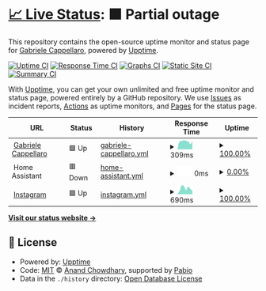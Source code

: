 # [📈 Live Status](https://status.gabrielecappellaro.me): <!--live status--> **🟧 Partial outage**

This repository contains the open-source uptime monitor and status page for [Gabriele Cappellaro](gabrielecappellaro.me), powered by [Upptime](https://github.com/upptime/upptime).

[![Uptime CI](https://github.com/cappee/upptime/workflows/Uptime%20CI/badge.svg)](https://github.com/cappee/upptime/actions?query=workflow%3A%22Uptime+CI%22)
[![Response Time CI](https://github.com/cappee/upptime/workflows/Response%20Time%20CI/badge.svg)](https://github.com/cappee/upptime/actions?query=workflow%3A%22Response+Time+CI%22)
[![Graphs CI](https://github.com/cappee/upptime/workflows/Graphs%20CI/badge.svg)](https://github.com/cappee/upptime/actions?query=workflow%3A%22Graphs+CI%22)
[![Static Site CI](https://github.com/cappee/upptime/workflows/Static%20Site%20CI/badge.svg)](https://github.com/cappee/upptime/actions?query=workflow%3A%22Static+Site+CI%22)
[![Summary CI](https://github.com/cappee/upptime/workflows/Summary%20CI/badge.svg)](https://github.com/cappee/upptime/actions?query=workflow%3A%22Summary+CI%22)

With [Upptime](https://upptime.js.org), you can get your own unlimited and free uptime monitor and status page, powered entirely by a GitHub repository. We use [Issues](https://github.com/cappee/upptime/issues) as incident reports, [Actions](https://github.com/cappee/upptime/actions) as uptime monitors, and [Pages](https://status.gabrielecappellaro.me) for the status page.

<!--start: status pages-->
<!-- This summary is generated by Upptime (https://github.com/upptime/upptime) -->
<!-- Do not edit this manually, your changes will be overwritten -->
<!-- prettier-ignore -->
| URL | Status | History | Response Time | Uptime |
| --- | ------ | ------- | ------------- | ------ |
| <img alt="" src="https://icons.duckduckgo.com/ip3/gabrielecappellaro.me.ico" height="13"> [Gabriele Cappellaro](https://gabrielecappellaro.me) | 🟩 Up | [gabriele-cappellaro.yml](https://github.com/cappee/upptime/commits/HEAD/history/gabriele-cappellaro.yml) | <details><summary><img alt="Response time graph" src="./graphs/gabriele-cappellaro/response-time-week.png" height="20"> 309ms</summary><br><a href="https://status.gabrielecappellaro.me/history/gabriele-cappellaro"><img alt="Response time 297" src="https://img.shields.io/endpoint?url=https%3A%2F%2Fraw.githubusercontent.com%2Fcappee%2Fupptime%2FHEAD%2Fapi%2Fgabriele-cappellaro%2Fresponse-time.json"></a><br><a href="https://status.gabrielecappellaro.me/history/gabriele-cappellaro"><img alt="24-hour response time 310" src="https://img.shields.io/endpoint?url=https%3A%2F%2Fraw.githubusercontent.com%2Fcappee%2Fupptime%2FHEAD%2Fapi%2Fgabriele-cappellaro%2Fresponse-time-day.json"></a><br><a href="https://status.gabrielecappellaro.me/history/gabriele-cappellaro"><img alt="7-day response time 309" src="https://img.shields.io/endpoint?url=https%3A%2F%2Fraw.githubusercontent.com%2Fcappee%2Fupptime%2FHEAD%2Fapi%2Fgabriele-cappellaro%2Fresponse-time-week.json"></a><br><a href="https://status.gabrielecappellaro.me/history/gabriele-cappellaro"><img alt="30-day response time 297" src="https://img.shields.io/endpoint?url=https%3A%2F%2Fraw.githubusercontent.com%2Fcappee%2Fupptime%2FHEAD%2Fapi%2Fgabriele-cappellaro%2Fresponse-time-month.json"></a><br><a href="https://status.gabrielecappellaro.me/history/gabriele-cappellaro"><img alt="1-year response time 297" src="https://img.shields.io/endpoint?url=https%3A%2F%2Fraw.githubusercontent.com%2Fcappee%2Fupptime%2FHEAD%2Fapi%2Fgabriele-cappellaro%2Fresponse-time-year.json"></a></details> | <details><summary><a href="https://status.gabrielecappellaro.me/history/gabriele-cappellaro">100.00%</a></summary><a href="https://status.gabrielecappellaro.me/history/gabriele-cappellaro"><img alt="All-time uptime 100.00%" src="https://img.shields.io/endpoint?url=https%3A%2F%2Fraw.githubusercontent.com%2Fcappee%2Fupptime%2FHEAD%2Fapi%2Fgabriele-cappellaro%2Fuptime.json"></a><br><a href="https://status.gabrielecappellaro.me/history/gabriele-cappellaro"><img alt="24-hour uptime 100.00%" src="https://img.shields.io/endpoint?url=https%3A%2F%2Fraw.githubusercontent.com%2Fcappee%2Fupptime%2FHEAD%2Fapi%2Fgabriele-cappellaro%2Fuptime-day.json"></a><br><a href="https://status.gabrielecappellaro.me/history/gabriele-cappellaro"><img alt="7-day uptime 100.00%" src="https://img.shields.io/endpoint?url=https%3A%2F%2Fraw.githubusercontent.com%2Fcappee%2Fupptime%2FHEAD%2Fapi%2Fgabriele-cappellaro%2Fuptime-week.json"></a><br><a href="https://status.gabrielecappellaro.me/history/gabriele-cappellaro"><img alt="30-day uptime 100.00%" src="https://img.shields.io/endpoint?url=https%3A%2F%2Fraw.githubusercontent.com%2Fcappee%2Fupptime%2FHEAD%2Fapi%2Fgabriele-cappellaro%2Fuptime-month.json"></a><br><a href="https://status.gabrielecappellaro.me/history/gabriele-cappellaro"><img alt="1-year uptime 100.00%" src="https://img.shields.io/endpoint?url=https%3A%2F%2Fraw.githubusercontent.com%2Fcappee%2Fupptime%2FHEAD%2Fapi%2Fgabriele-cappellaro%2Fuptime-year.json"></a></details>
| <img alt="" src="https://icons.duckduckgo.com/ip3/null.ico" height="13"> Home Assistant | 🟥 Down | [home-assistant.yml](https://github.com/cappee/upptime/commits/HEAD/history/home-assistant.yml) | <details><summary><img alt="Response time graph" src="./graphs/home-assistant/response-time-week.png" height="20"> 0ms</summary><br><a href="https://status.gabrielecappellaro.me/history/home-assistant"><img alt="Response time 0" src="https://img.shields.io/endpoint?url=https%3A%2F%2Fraw.githubusercontent.com%2Fcappee%2Fupptime%2FHEAD%2Fapi%2Fhome-assistant%2Fresponse-time.json"></a><br><a href="https://status.gabrielecappellaro.me/history/home-assistant"><img alt="24-hour response time 0" src="https://img.shields.io/endpoint?url=https%3A%2F%2Fraw.githubusercontent.com%2Fcappee%2Fupptime%2FHEAD%2Fapi%2Fhome-assistant%2Fresponse-time-day.json"></a><br><a href="https://status.gabrielecappellaro.me/history/home-assistant"><img alt="7-day response time 0" src="https://img.shields.io/endpoint?url=https%3A%2F%2Fraw.githubusercontent.com%2Fcappee%2Fupptime%2FHEAD%2Fapi%2Fhome-assistant%2Fresponse-time-week.json"></a><br><a href="https://status.gabrielecappellaro.me/history/home-assistant"><img alt="30-day response time 0" src="https://img.shields.io/endpoint?url=https%3A%2F%2Fraw.githubusercontent.com%2Fcappee%2Fupptime%2FHEAD%2Fapi%2Fhome-assistant%2Fresponse-time-month.json"></a><br><a href="https://status.gabrielecappellaro.me/history/home-assistant"><img alt="1-year response time 0" src="https://img.shields.io/endpoint?url=https%3A%2F%2Fraw.githubusercontent.com%2Fcappee%2Fupptime%2FHEAD%2Fapi%2Fhome-assistant%2Fresponse-time-year.json"></a></details> | <details><summary><a href="https://status.gabrielecappellaro.me/history/home-assistant">0.00%</a></summary><a href="https://status.gabrielecappellaro.me/history/home-assistant"><img alt="All-time uptime 0.00%" src="https://img.shields.io/endpoint?url=https%3A%2F%2Fraw.githubusercontent.com%2Fcappee%2Fupptime%2FHEAD%2Fapi%2Fhome-assistant%2Fuptime.json"></a><br><a href="https://status.gabrielecappellaro.me/history/home-assistant"><img alt="24-hour uptime 0.00%" src="https://img.shields.io/endpoint?url=https%3A%2F%2Fraw.githubusercontent.com%2Fcappee%2Fupptime%2FHEAD%2Fapi%2Fhome-assistant%2Fuptime-day.json"></a><br><a href="https://status.gabrielecappellaro.me/history/home-assistant"><img alt="7-day uptime 0.00%" src="https://img.shields.io/endpoint?url=https%3A%2F%2Fraw.githubusercontent.com%2Fcappee%2Fupptime%2FHEAD%2Fapi%2Fhome-assistant%2Fuptime-week.json"></a><br><a href="https://status.gabrielecappellaro.me/history/home-assistant"><img alt="30-day uptime 0.00%" src="https://img.shields.io/endpoint?url=https%3A%2F%2Fraw.githubusercontent.com%2Fcappee%2Fupptime%2FHEAD%2Fapi%2Fhome-assistant%2Fuptime-month.json"></a><br><a href="https://status.gabrielecappellaro.me/history/home-assistant"><img alt="1-year uptime 0.00%" src="https://img.shields.io/endpoint?url=https%3A%2F%2Fraw.githubusercontent.com%2Fcappee%2Fupptime%2FHEAD%2Fapi%2Fhome-assistant%2Fuptime-year.json"></a></details>
| <img alt="" src="https://icons.duckduckgo.com/ip3/instagram.com.ico" height="13"> [Instagram](https://instagram.com) | 🟩 Up | [instagram.yml](https://github.com/cappee/upptime/commits/HEAD/history/instagram.yml) | <details><summary><img alt="Response time graph" src="./graphs/instagram/response-time-week.png" height="20"> 690ms</summary><br><a href="https://status.gabrielecappellaro.me/history/instagram"><img alt="Response time 698" src="https://img.shields.io/endpoint?url=https%3A%2F%2Fraw.githubusercontent.com%2Fcappee%2Fupptime%2FHEAD%2Fapi%2Finstagram%2Fresponse-time.json"></a><br><a href="https://status.gabrielecappellaro.me/history/instagram"><img alt="24-hour response time 392" src="https://img.shields.io/endpoint?url=https%3A%2F%2Fraw.githubusercontent.com%2Fcappee%2Fupptime%2FHEAD%2Fapi%2Finstagram%2Fresponse-time-day.json"></a><br><a href="https://status.gabrielecappellaro.me/history/instagram"><img alt="7-day response time 690" src="https://img.shields.io/endpoint?url=https%3A%2F%2Fraw.githubusercontent.com%2Fcappee%2Fupptime%2FHEAD%2Fapi%2Finstagram%2Fresponse-time-week.json"></a><br><a href="https://status.gabrielecappellaro.me/history/instagram"><img alt="30-day response time 698" src="https://img.shields.io/endpoint?url=https%3A%2F%2Fraw.githubusercontent.com%2Fcappee%2Fupptime%2FHEAD%2Fapi%2Finstagram%2Fresponse-time-month.json"></a><br><a href="https://status.gabrielecappellaro.me/history/instagram"><img alt="1-year response time 698" src="https://img.shields.io/endpoint?url=https%3A%2F%2Fraw.githubusercontent.com%2Fcappee%2Fupptime%2FHEAD%2Fapi%2Finstagram%2Fresponse-time-year.json"></a></details> | <details><summary><a href="https://status.gabrielecappellaro.me/history/instagram">100.00%</a></summary><a href="https://status.gabrielecappellaro.me/history/instagram"><img alt="All-time uptime 100.00%" src="https://img.shields.io/endpoint?url=https%3A%2F%2Fraw.githubusercontent.com%2Fcappee%2Fupptime%2FHEAD%2Fapi%2Finstagram%2Fuptime.json"></a><br><a href="https://status.gabrielecappellaro.me/history/instagram"><img alt="24-hour uptime 100.00%" src="https://img.shields.io/endpoint?url=https%3A%2F%2Fraw.githubusercontent.com%2Fcappee%2Fupptime%2FHEAD%2Fapi%2Finstagram%2Fuptime-day.json"></a><br><a href="https://status.gabrielecappellaro.me/history/instagram"><img alt="7-day uptime 100.00%" src="https://img.shields.io/endpoint?url=https%3A%2F%2Fraw.githubusercontent.com%2Fcappee%2Fupptime%2FHEAD%2Fapi%2Finstagram%2Fuptime-week.json"></a><br><a href="https://status.gabrielecappellaro.me/history/instagram"><img alt="30-day uptime 100.00%" src="https://img.shields.io/endpoint?url=https%3A%2F%2Fraw.githubusercontent.com%2Fcappee%2Fupptime%2FHEAD%2Fapi%2Finstagram%2Fuptime-month.json"></a><br><a href="https://status.gabrielecappellaro.me/history/instagram"><img alt="1-year uptime 100.00%" src="https://img.shields.io/endpoint?url=https%3A%2F%2Fraw.githubusercontent.com%2Fcappee%2Fupptime%2FHEAD%2Fapi%2Finstagram%2Fuptime-year.json"></a></details>

<!--end: status pages-->

[**Visit our status website →**](https://status.gabrielecappellaro.me)

## 📄 License

- Powered by: [Upptime](https://github.com/upptime/upptime)
- Code: [MIT](./LICENSE) © [Anand Chowdhary](https://anandchowdhary.com), supported by [Pabio](https://pabio.com)
- Data in the `./history` directory: [Open Database License](https://opendatacommons.org/licenses/odbl/1-0/)
